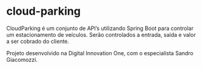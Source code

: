 # cloud-parking

CloudParking é um conjunto de API’s utilizando Spring Boot para controlar um estacionamento de veículos. Serão controlados a entrada, saída e valor a ser cobrado do cliente.

Projeto desenvolvido na Digital Innovation One, com o especialista Sandro Giacomozzi. 
